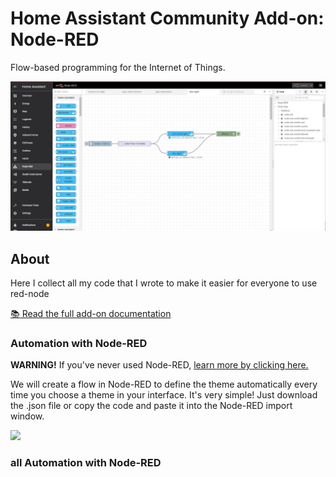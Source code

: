 # Home Assistant Community Add-on: Node-RED

Flow-based programming for the Internet of Things.

![Node-RED in the Home Assistant Frontend](images/Screenshot.png)

## About

Here I collect all my code that I wrote to make it easier for everyone to use red-node

[:books: Read the full add-on documentation](https://github.com/hassio-addons/addon-node-red/blob/main/node-red/DOCS.md)




### Automation with Node-RED

**WARNING!** If you've never used Node-RED, [learn more by clicking here.](https://github.com/hassio-addons/addon-node-red)


We will create a flow in Node-RED to define the theme automatically every time you choose a theme in your interface. It's very simple! Just download the .json file or copy the code and paste it into the Node-RED import window.

![](https://raw.githubusercontent.com/orickcorreia/caule-themes-pack-1/master/docs/nodered.gif)

### all Automation with Node-RED

